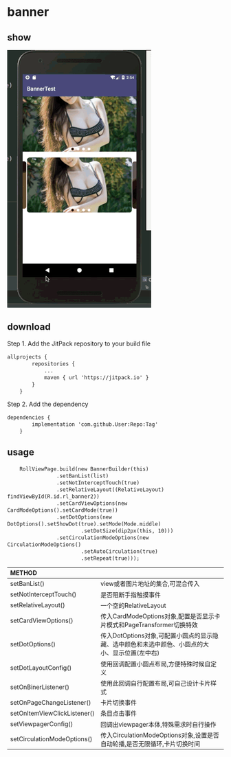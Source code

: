 # banner
## show
![](https://github.com/liugongce/banner/blob/master/banner.gif)

## download

Step 1. Add the JitPack repository to your build file 

```
allprojects {
		repositories {
			...
			maven { url 'https://jitpack.io' }
		}
	}
```
Step 2. Add the dependency

```
dependencies {
		implementation 'com.github.User:Repo:Tag'
	}
```
## usage

```
    RollViewPage.build(new BannerBuilder(this)
                .setBanList(list)
                .setNotInterceptTouch(true)
                .setRelativeLayout((RelativeLayout) findViewById(R.id.rl_banner2))
                .setCardViewOptions(new CardModeOptions().setCardMode(true))
                .setDotOptions(new DotOptions().setShowDot(true).setMode(Mode.middle)
                        .setDotSize(dip2px(this, 10)))
                .setCirculationModeOptions(new CirculationModeOptions()
                        .setAutoCirculation(true)
                        .setRepeat(true)));
```

|METHOD|  |
|:---|:---|
|setBanList() | view或者图片地址的集合,可混合传入|
|setNotInterceptTouch()|是否阻断手指触摸事件|
|setRelativeLayout()| 一个空的RelativeLayout|
|setCardViewOptions()|传入CardModeOptions对象,配置是否显示卡片模式和PageTransformer切换特效|
|setDotOptions()|传入DotOptions对象,可配置小圆点的显示隐藏、选中颜色和未选中颜色、小圆点的大小、显示位置(左中右)|
|setDotLayoutConfig()|使用回调配置小圆点布局,方便特殊时候自定义|
|setOnBinerListener()|使用此回调自行配置布局,可自己设计卡片样式|
|setOnPageChangeListener()|卡片切换事件|
|setOnItemViewClickListener()|条目点击事件|
|setViewpagerConfig()|回调出viewpager本体,特殊需求时自行操作|
|setCirculationModeOptions()|传入CirculationModeOptions对象,设置是否自动轮播,是否无限循环,卡片切换时间|
